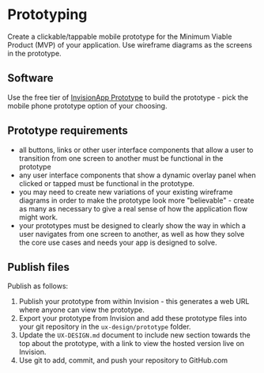 <!-- markdownlint-disable -->
<!-- textlint-disable -->

# Prototyping

Create a clickable/tappable mobile prototype for the Minimum Viable Product (MVP) of your application. Use wireframe diagrams as the screens in the prototype.

## Software

Use the free tier of [InvisionApp Prototype](https://www.invisionapp.com/cloud/prototype) to build the prototype - pick the mobile phone prototype option of your choosing.

## Prototype requirements

- all buttons, links or other user interface components that allow a user to transition from one screen to another must be functional in the prototype
- any user interface components that show a dynamic overlay panel when clicked or tapped must be functional in the prototype.
- you may need to create new variations of your existing wireframe diagrams in order to make the prototype look more "believable" - create as many as necessary to give a real sense of how the application flow might work.
- your prototypes must be designed to clearly show the way in which a user navigates from one screen to another, as well as how they solve the core use cases and needs your app is designed to solve.

## Publish files

Publish as follows:

1. Publish your prototype from within Invision - this generates a web URL where anyone can view the prototype.
1. Export your prototype from Invision and add these prototype files into your git repository in the `ux-design/prototype` folder.
1. Update the `UX-DESIGN.md` document to include new section towards the top about the prototype, with a link to view the hosted version live on Invision.
1. Use git to add, commit, and push your repository to GitHub.com
